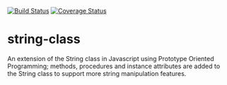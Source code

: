[![Build Status](https://travis-ci.org/andela-oagunbiade/string-class.svg?branch=develop)](https://travis-ci.org/andela-oagunbiade/string-class)
[![Coverage Status](https://coveralls.io/repos/github/andela-oagunbiade/string-class/badge.svg?branch=develop)](https://coveralls.io/github/andela-oagunbiade/string-class?branch=develop)

# string-class
An extension of the String class in Javascript using Prototype Oriented Programming; methods, procedures and instance attributes are added to the String class to support more string manipulation features.
